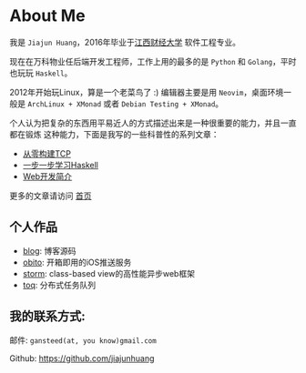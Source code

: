 # About Me

我是 `Jiajun Huang`，2016年毕业于[江西财经大学](http://www.jxufe.cn/) 软件工程专业。

现在在万科物业任后端开发工程师，工作上用的最多的是 `Python` 和 `Golang`，平时也玩玩 `Haskell`。

2012年开始玩Linux，算是一个老菜鸟了 :) 编辑器主要是用 `Neovim`，桌面环境一般是 `ArchLinux + XMonad`
或者 `Debian Testing + XMonad`。

个人认为把复杂的东西用平易近人的方式描述出来是一种很重要的能力，并且一直都在锻炼
这种能力，下面是我写的一些科普性的系列文章：

- [从零构建TCP](https://jiajunhuang.com/articles/2017_08_12-tcp_ip.md.html)
- [一步一步学习Haskell](https://jiajunhuang.com/articles/2017_09_11-learn_you_a_haskell_part_1.md.html)
- [Web开发简介](https://jiajunhuang.com/articles/2017_10_19-web_dev_series.md.html)

更多的文章请访问 [首页](https://jiajunhuang.com/)

## 个人作品

- [blog](https://github.com/jiajunhuang/blog): 博客源码
- [obito](https://github.com/jiajunhuang/obito): 开箱即用的iOS推送服务
- [storm](https://github.com/jiajunhuang/storm): class-based view的高性能异步web框架
- [toq](https://github.com/jiajunhuang/toq): 分布式任务队列

## 我的联系方式:

邮件: `gansteed(at, you know)gmail.com`

Github: https://github.com/jiajunhuang

